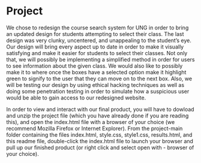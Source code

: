 # Project

We chose to redesign the course search system for UNG in order to bring an updated design for students attempting to select their class. The last design was very clunky, uncentered, and unappealing to the student’s eye. Our design will bring every aspect up to date in order to make it visually satisfying and make it easier for students to select their classes. Not only that, we will possibly be implementing a simplified method in order for users to see information about the given class. We would also like to possibly make it to where once the boxes have a selected option make it highlight green to signify to the user that they can move on to the next box. Also, we will be testing our design by using ethical hacking techniques as well as doing some penetration testing in order to simulate how a suspicious user would be able to gain access to our redesigned website. 


In order to view and interact with our final product, you will have to dowload and unzip the project file (which you have already done if you are reading this), and open the index.html file with a browser of your choice (we recommend Mozilla Firefox or Internet Explorer). From the project-main folder containing the files index.html, style.css, style1.css, results.html, and this readme file, double-click the index.html file to launch your browser and pull up our finished product (or right click and select open with - browser of your choice).   
